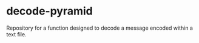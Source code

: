 # decode-pyramid
Repository for a function designed to decode a message encoded within a text file. 
